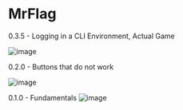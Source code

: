 # MrFlag
0.3.5 - Logging in a CLI Environment, Actual Game

![image](https://github.com/mr-rdev/MrFlag/assets/122167559/19a8c2b2-22ed-4b1c-bb99-cbd24e86812d)

0.2.0 - Buttons that do not work

![image](https://github.com/mr-rdev/MrFlag/assets/122167559/9276c723-0a47-46c2-b5bd-9040938af970)

0.1.0 - Fundamentals
![image](https://github.com/mr-rdev/MrFlag/assets/122167559/2c898a2f-b85c-4419-a7ec-10df50c8dcc6)
